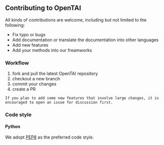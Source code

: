 ## Contributing to OpenTAI

All kinds of contributions are welcome, including but not limited to the following:

- Fix typo or bugs
- Add documentation or translate the documentation into other languages
- Add new features
- Add your methods into our freamworks

### Workflow

1. fork and pull the latest OpenTAI repository
2. checkout a new branch
3. commit your changes
4. create a PR

```{note}
If you plan to add some new features that involve large changes, it is encouraged to open an issue for discussion first.
```
### Code style

#### Python

We adopt [PEP8](https://www.python.org/dev/peps/pep-0008/) as the preferred code style.
